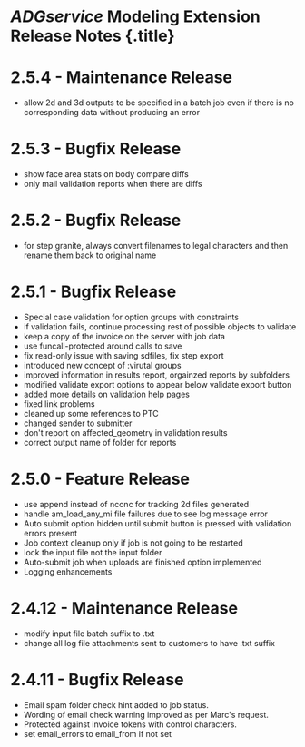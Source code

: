 # _ADGservice_ Modeling Extension Release Notes {.title}

# 2.5.4 - Maintenance Release

* allow 2d and 3d outputs to be specified in a batch job even if there is no
  corresponding data without producing an error

# 2.5.3 - Bugfix Release

* show face area stats on body compare diffs
* only mail validation reports when there are diffs

# 2.5.2 - Bugfix Release

* for step granite, always convert filenames to legal characters and then rename them back to original name

# 2.5.1 - Bugfix Release

* Special case validation for option groups with constraints
* if validation fails, continue processing rest of possible objects to validate
* keep a copy of the invoice on the server with job data
* use funcall-protected around calls to save
* fix read-only issue with saving sdfiles, fix step export
* introduced new concept of :virutal groups
* improved information in results report, orgainzed reports by subfolders
* modified validate export options to appear below validate export button
* added more details on validation help pages
* fixed link problems
* cleaned up some references to PTC
* changed sender to submitter
* don't report on affected_geometry in validation results
* correct output name of folder for reports

# 2.5.0 - Feature Release

* use append instead of nconc for tracking 2d files generated
* handle am_load_any_mi file failures due to see log message error
* Auto submit option hidden until submit button is pressed with validation errors
  present
* Job context cleanup only if job is not going to be restarted
* lock the input file not the input folder
* Auto-submit job when uploads are finished option implemented
* Logging enhancements

# 2.4.12 - Maintenance Release

* modify input file batch suffix to .txt
* change all log file attachments sent to customers to have .txt suffix

# 2.4.11 - Bugfix Release

* Email spam folder check hint added to job status.
* Wording of email check warning improved as per Marc's request.
* Protected against invoice tokens with control characters.
* set email_errors to email_from if not set
